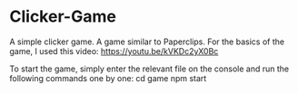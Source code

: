 # Clicker-Game
A simple clicker game. A game similar to Paperclips. For the basics of the game, I used this video: https://youtu.be/kVKDc2yX0Bc

To start the game, simply enter the relevant file on the console and run the following commands one by one:
cd game
npm start
